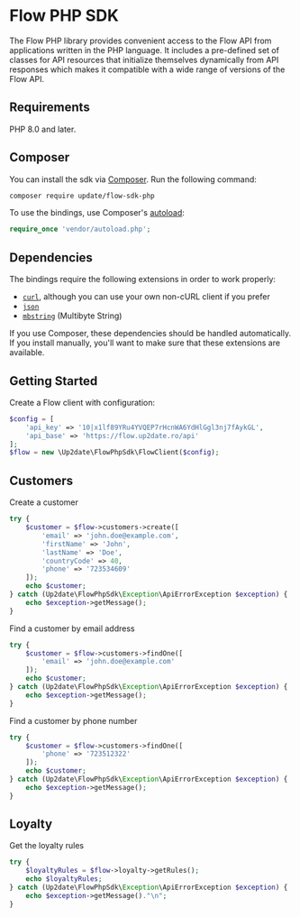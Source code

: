 # Flow PHP SDK

The Flow PHP library provides convenient access to the Flow API from
applications written in the PHP language. It includes a pre-defined set of
classes for API resources that initialize themselves dynamically from API
responses which makes it compatible with a wide range of versions of the Flow
API.

## Requirements
PHP 8.0 and later.

## Composer

You can install the sdk via [Composer](http://getcomposer.org). Run the following command:
```bash
composer require update/flow-sdk-php
```

To use the bindings, use Composer's [autoload](https://getcomposer.org/doc/01-basic-usage.md#autoloading):

```php
require_once 'vendor/autoload.php';
```

## Dependencies

The bindings require the following extensions in order to work properly:

-   [`curl`](https://secure.php.net/manual/en/book.curl.php), although you can use your own non-cURL client if you prefer
-   [`json`](https://secure.php.net/manual/en/book.json.php)
-   [`mbstring`](https://secure.php.net/manual/en/book.mbstring.php) (Multibyte String)

If you use Composer, these dependencies should be handled automatically. If you install manually, you'll want to make sure that these extensions are available.

## Getting Started
Create a Flow client with configuration:

```php
$config = [
    'api_key' => '10|x1lf89YRu4YVQEP7rHcnWA6YdHlGgl3nj7fAykGL',
    'api_base' => 'https://flow.up2date.ro/api'
];
$flow = new \Up2date\FlowPhpSdk\FlowClient($config);
```

## Customers
Create a customer
```php
try {
    $customer = $flow->customers->create([
        'email' => 'john.doe@example.com',
        'firstName' => 'John',
        'lastName' => 'Doe',
        'countryCode' => 40,
        'phone' => '723534609'
    ]);
    echo $customer;
} catch (Up2date\FlowPhpSdk\Exception\ApiErrorException $exception) {
    echo $exception->getMessage();
}
```
Find a customer by email address
```php
try {
    $customer = $flow->customers->findOne([
        'email' => 'john.doe@example.com'
    ]);
    echo $customer;
} catch (Up2date\FlowPhpSdk\Exception\ApiErrorException $exception) {
    echo $exception->getMessage();
}
```
Find a customer by phone number
```php
try {
    $customer = $flow->customers->findOne([
        'phone' => '723512322'
    ]);
    echo $customer;
} catch (Up2date\FlowPhpSdk\Exception\ApiErrorException $exception) {
    echo $exception->getMessage();
}
```
## Loyalty
Get the loyalty rules
```php
try {
    $loyaltyRules = $flow->loyalty->getRules();
    echo $loyaltyRules;
} catch (Up2date\FlowPhpSdk\Exception\ApiErrorException $exception) {
    echo $exception->getMessage()."\n";
}
```